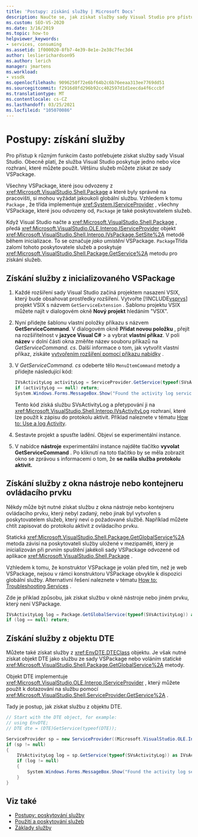 ```yaml
---
title: 'Postupy: získání služby | Microsoft Docs'
description: Naučte se, jak získat služby sady Visual Studio pro přístup k různým funkcím. Většinu služeb můžete získat pomocí VSPackage.
ms.custom: SEO-VS-2020
ms.date: 3/16/2019
ms.topic: how-to
helpviewer_keywords:
- services, consuming
ms.assetid: 1f000020-8fb7-4e39-8e1e-2e38c7fec3d4
author: leslierichardson95
ms.author: lerich
manager: jmartens
ms.workload:
- vssdk
ms.openlocfilehash: 9096250f72e6bf64b2c6b76eeaa313ee7769dd51
ms.sourcegitcommit: f2916d8fd296b92cc402597d1d1eecda4f6cccbf
ms.translationtype: MT
ms.contentlocale: cs-CZ
ms.lasthandoff: 03/25/2021
ms.locfileid: "105070086"
---
```

# <a name="how-to-get-a-service"></a>Postupy: získání služby

Pro přístup k různým funkcím často potřebujete získat služby sady Visual Studio. Obecně platí, že služba Visual Studio poskytuje jedno nebo více rozhraní, které můžete použít. Většinu služeb můžete získat ze sady VSPackage.

Všechny VSPackage, které jsou odvozeny z <xref:Microsoft.VisualStudio.Shell.Package> a které byly správně na pracovišti, si mohou vyžádat jakoukoli globální službu. Vzhledem k tomu `Package` , že třída implementuje <xref:System.IServiceProvider> , všechny VSPackage, které jsou odvozeny od, `Package` je také poskytovatelem služeb.

Když Visual Studio načte a <xref:Microsoft.VisualStudio.Shell.Package> , předá <xref:Microsoft.VisualStudio.OLE.Interop.IServiceProvider> objekt <xref:Microsoft.VisualStudio.Shell.Interop.IVsPackage.SetSite%2A> metodě během inicializace. To se označuje *jako umístění* VSPackage. `Package`Třída zalomí tohoto poskytovatele služeb a poskytuje <xref:Microsoft.VisualStudio.Shell.Package.GetService%2A> metodu pro získání služeb.

## <a name="getting-a-service-from-an-initialized-vspackage"></a>Získání služby z inicializovaného VSPackage

1. Každé rozšíření sady Visual Studio začíná projektem nasazení VSIX, který bude obsahovat prostředky rozšíření. Vytvořte [!INCLUDE[vsprvs](../code-quality/includes/vsprvs_md.md)] projekt VSIX s názvem `GetServiceExtension` . Šablonu projektu VSIX můžete najít v dialogovém okně **Nový projekt** hledáním "VSIX".

2. Nyní přidejte šablonu vlastní položky příkazu s názvem **GetServiceCommand**. V dialogovém okně **Přidat novou položku** , přejít na rozšiřitelnost v **jazyce Visual C#**  >   a vybrat **vlastní příkaz**. V poli **název** v dolní části okna změňte název souboru příkazů na *GetServiceCommand. cs*. Další informace o tom, jak vytvořit vlastní příkaz, získáte [vytvořením rozšíření pomocí příkazu nabídky](../extensibility/creating-an-extension-with-a-menu-command.md) .

3. V *GetServiceCommand. cs* odeberte tělo `MenuItemCommand` metody a přidejte následující kód:

   ```csharp
   IVsActivityLog activityLog = ServiceProvider.GetService(typeof(SVsActivityLog)) as IVsActivityLog;
   if (activityLog == null) return;
   System.Windows.Forms.MessageBox.Show("Found the activity log service.");

   ```

    Tento kód získá službu SVsActivityLog a přetypování ji na <xref:Microsoft.VisualStudio.Shell.Interop.IVsActivityLog> rozhraní, které lze použít k zápisu do protokolu aktivit. Příklad naleznete v tématu [How to: Use a log Activity](../extensibility/how-to-use-the-activity-log.md).

4. Sestavte projekt a spusťte ladění. Objeví se experimentální instance.

5. V nabídce **nástroje** experimentální instance najděte tlačítko **vyvolat GetServiceCommand** . Po kliknutí na toto tlačítko by se měla zobrazit okno se zprávou s informacemi o tom, že **se našla služba protokolu aktivit.**

## <a name="getting-a-service-from-a-tool-window-or-control-container"></a>Získání služby z okna nástroje nebo kontejneru ovládacího prvku

Někdy může být nutné získat službu z okna nástroje nebo kontejneru ovládacího prvku, který nebyl zadaný, nebo jinak byl vytvořen s poskytovatelem služeb, který neví o požadované službě. Například můžete chtít zapisovat do protokolu aktivit z ovládacího prvku.

Statická <xref:Microsoft.VisualStudio.Shell.Package.GetGlobalService%2A> metoda závisí na poskytovateli služby uložené v mezipaměti, který je inicializován při prvním spuštění jakékoli sady VSPackage odvozené od aplikace <xref:Microsoft.VisualStudio.Shell.Package> .

Vzhledem k tomu, že konstruktor VSPackage je volán před tím, než je web VSPackage, nejsou v rámci konstruktoru VSPackage obvykle k dispozici globální služby. Alternativní řešení naleznete v tématu [How to: Troubleshooting Services](../extensibility/how-to-troubleshoot-services.md) .

Zde je příklad způsobu, jak získat službu v okně nástroje nebo jiném prvku, který není VSPackage.

```csharp
IVsActivityLog log = Package.GetGlobalService(typeof(SVsActivityLog)) as IVsActivityLog;
if (log == null) return;
```

## <a name="getting-a-service-from-the-dte-object"></a>Získání služby z objektu DTE

Můžete také získat služby z <xref:EnvDTE.DTEClass> objektu. Je však nutné získat objekt DTE jako službu ze sady VSPackage nebo voláním statické <xref:Microsoft.VisualStudio.Shell.Package.GetGlobalService%2A> metody.

Objekt DTE implementuje <xref:Microsoft.VisualStudio.OLE.Interop.IServiceProvider> , který můžete použít k dotazování na službu pomocí <xref:Microsoft.VisualStudio.Shell.ServiceProvider.GetService%2A> .

Tady je postup, jak získat službu z objektu DTE.

```csharp
// Start with the DTE object, for example: 
// using EnvDTE;
// DTE dte = (DTE)GetService(typeof(DTE));

ServiceProvider sp = new ServiceProvider((Microsoft.VisualStudio.OLE.Interop.IServiceProvider)dte);
if (sp != null)
{
    IVsActivityLog log = sp.GetService(typeof(SVsActivityLog)) as IVsActivityLog;
    if (log != null)
    {
        System.Windows.Forms.MessageBox.Show("Found the activity log service.");
    }
}
```

## <a name="see-also"></a>Viz také

- [Postupy: poskytování služby](../extensibility/how-to-provide-a-service.md)
- [Použití a poskytování služeb](../extensibility/using-and-providing-services.md)
- [Základy služby](../extensibility/internals/service-essentials.md)
